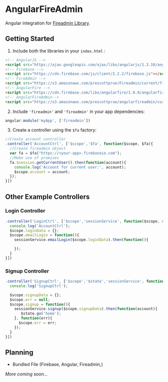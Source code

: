 # AngularFireAdmin

Angular integration for [Fireadmin Library](https://github.com/prescottprue/fireadmin).
## Getting Started
1. Include both the libraries in your `index.html` :

  ```html
  <!-- AngularJS -->
  <script src="https://ajax.googleapis.com/ajax/libs/angularjs/1.3.10/angular.min.js"></script>
  <!-- Firebase -->
  <script src="https://cdn.firebase.com/js/client/2.2.2/firebase.js"></script>
  <!-- FireAdmin -->
  <script src="https://s3.amazonaws.com/prescottprue/Fireadmin/current/fireadmin.min.js"></script>
  <!-- AngularFire -->
  <script src="https://cdn.firebase.com/libs/angularfire/1.0.0/angularfire.min.js"></script>
  <!-- AngularFireAdmin-->
  <script src="https://s3.amazonaws.com/prescottprue/angularfireadmin/current/fireadmin-bundle.js"></script>

  ```

2. Include `'fireadmin'` and `'fireadmin'` in your app dependencies:
  ```javascript
  angular.module('myApp', ['fireadmin'])
  ```
3. Create a controller using the `$fa` factory:

  ```javascript
  //Create account controller
  .controller('AccountCtrl', ['$scope','$fa', function($scope, $fa){
    //Create fireadmin object
    var fa = $fa("https://<your-app>.firebaseio.com");
    //Make use of promises
    fa.$session.getCurrentUser().then(function(account){
      console.log('Account for current user:', account);
      $scope.account = account;
    });
  }])
  ```

## Other Example Controllers

### Login Controller
  ```javascript
  .controller('LoginCtrl', ['$scope','sessionService', function($scope, sessionService){
    console.log('AccountCtrl');
    $scope.loginData = {};
    $scope.emailLogin = function(){
      sessionService.emailLogin($scope.loginData).then(function(){

      });
    }
  }])
  ```
### Signup Controller
  ```javascript
  .controller('SignupCtrl', ['$scope','$state','sessionService', function($scope, $state, sessionService){
    console.log('SignupCtrl');

    $scope.signupData = {};
    $scope.err = null;
    $scope.signup = function(){
      sessionService.signup($scope.signupData).then(function(account){
         $state.go('home');
      }, function(err){
        $scope.err = err;
      });
    }
  }])
  ```
## Planning

* Bundled File (Firebase, Angular, Fireadmin,)


*More coming soon...*

